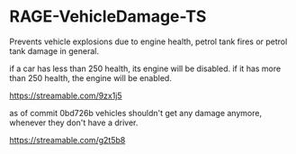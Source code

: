 # RAGE-VehicleDamage-TS

Prevents vehicle explosions due to engine health, petrol tank fires or petrol tank damage in general.

if a car has less than 250 health, its engine will be disabled. if it has more than 250 health, the engine will be enabled.

https://streamable.com/9zx1j5


as of commit 0bd726b vehicles shouldn't get any damage anymore, whenever they don't have a driver.

https://streamable.com/g2t5b8
